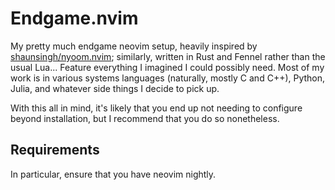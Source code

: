 # Endgame.nvim

My pretty much endgame neovim setup, heavily inspired by [shaunsingh/nyoom.nvim](github.com/shaunsingh/nyoom.nvim); similarly, written in Rust and Fennel
rather than the usual Lua... Feature everything I imagined I could possibly need. Most of my work is in various systems languages (naturally, mostly C and C++),
Python, Julia, and whatever side things I decide to pick up.

With this all in mind, it's likely that you end up not needing to configure beyond installation, but I recommend that you do so nonetheless.


## Requirements
In particular, ensure that you have neovim nightly.

